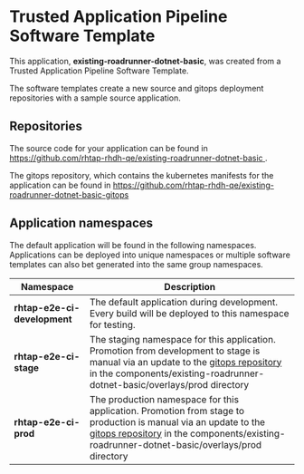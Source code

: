 # Trusted Application Pipeline Software Template

This application, **existing-roadrunner-dotnet-basic**, was created from a Trusted Application Pipeline Software Template.

The software templates create a new source and gitops deployment repositories with a sample source application. 

## Repositories

The source code for your application can be found in [https://github.com/rhtap-rhdh-qe/existing-roadrunner-dotnet-basic ](https://github.com/rhtap-rhdh-qe/existing-roadrunner-dotnet-basic ).
 
The gitops repository, which contains the kubernetes manifests for the application can be found in 
[https://github.com/rhtap-rhdh-qe/existing-roadrunner-dotnet-basic-gitops ](https://github.com/rhtap-rhdh-qe/existing-roadrunner-dotnet-basic-gitops ) 

## Application namespaces 

The default application will be found in the following namespaces. Applications can be deployed into unique namespaces or multiple software templates can also bet generated into the same group namespaces.  

|  Namespace   |  Description   |  
| -------- | -------- |   
| **rhtap-e2e-ci-development** | The default application during development. Every build will be deployed to this namespace for testing. | 
| **rhtap-e2e-ci-stage** | The staging namespace for this application. Promotion from development to stage is manual via an update to the [gitops repository](https://github.com/rhtap-rhdh-qe/existing-roadrunner-dotnet-basic-gitops ) in the components/existing-roadrunner-dotnet-basic/overlays/prod directory |  
| **rhtap-e2e-ci-prod** | The production namespace for this application. Promotion from stage to production is manual via an update to the [gitops repository](https://github.com/rhtap-rhdh-qe/existing-roadrunner-dotnet-basic-gitops ) in the components/existing-roadrunner-dotnet-basic/overlays/prod directory | 